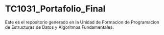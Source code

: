 # TC1031_Portafolio_Final
Este es el repositorio generado en la Unidad de Formacion de Programacion de Estructuras de Datos y Algoritmos Fundamentales.
